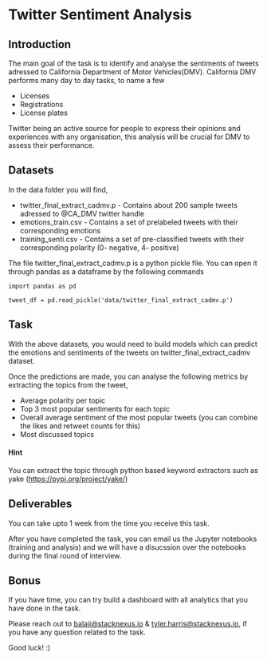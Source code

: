 # Twitter Sentiment Analysis

## Introduction

The main goal of the task is to identify and analyse the sentiments of tweets adressed to California Department of Motor Vehicles(DMV). California DMV performs many day to day tasks, to name a few

* Licenses
* Registrations
* License plates


Twitter being an active source for people to express their opinions and experiences with any organisation, this analysis will be crucial for DMV to assess their performance. 

## Datasets

In the data folder you will find, 

* twitter_final_extract_cadmv.p - Contains about 200 sample tweets adressed to @CA_DMV twitter handle
* emotions_train.csv - Contains a set of prelabeled tweets with their corresponding emotions
* training_senti.csv - Contains a set of pre-classified tweets with their corresponding polarity (0- negative, 4- positive)

The file twitter_final_extract_cadmv.p is a python pickle file. You can open it through pandas as a dataframe by the following commands

```
import pandas as pd

tweet_df = pd.read_pickle('data/twitter_final_extract_cadmv.p')
```


## Task

With the above datasets, you would need to build models which can predict the emotions and sentiments of the tweets on twitter_final_extract_cadmv dataset. 

Once the predictions are made, you can analyse the following metrics by extracting the topics from the tweet,

* Average polarity per topic
* Top 3 most popular sentiments for each topic
* Overall average sentiment of the most popular tweets (you can combine the likes and retweet counts for this)
* Most discussed topics

#### Hint

You can extract the topic through python based keyword extractors such as yake (https://pypi.org/project/yake/)


## Deliverables

You can take upto 1 week from the time you receive this task. 

After you have completed the task, you can email us the Jupyter notebooks (training and analysis) and we will have a disucssion over the notebooks during the final round of interview. 

## Bonus

If you have time, you can try build a dashboard with all analytics that you have done in the task. 


Please reach out to balaji@stacknexus.io & tyler.harris@stacknexus.io, if you have any question related to the task. 

Good luck! :)